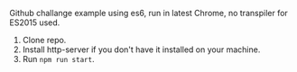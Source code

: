 Github challange example using es6, run in latest Chrome, no transpiler for ES2015 used.

1. Clone repo.
2. Install http-server if you don't have it installed on your machine.
3. Run `npm run start`.
